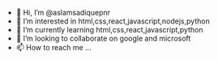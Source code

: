 - 👋 Hi, I’m @aslamsadiquepnr
- 👀 I’m interested in html,css,react,javascript,nodejs,python
- 🌱 I’m currently learning html,css,react,javascript,python
- 💞️ I’m looking to collaborate on google and microsoft
- 📫 How to reach me ...

<!---
aslamsadiquepnr/aslamsadiquepnr is a ✨ special ✨ repository because its `README.md` (this file) appears on your GitHub profile.
You can click the Preview link to take a look at your changes.
--->
